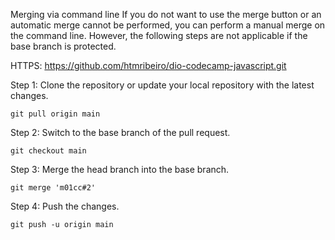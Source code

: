 Merging via command line
If you do not want to use the merge button or an automatic merge cannot be performed, you can perform a manual merge on the command line. However, the following steps are not applicable if the base branch is protected.

HTTPS: <https://github.com/htmribeiro/dio-codecamp-javascript.git>

Step 1: Clone the repository or update your local repository with the latest changes.

`git pull origin main`

Step 2: Switch to the base branch of the pull request.

`git checkout main`

Step 3: Merge the head branch into the base branch.

`git merge 'm01cc#2'`

Step 4: Push the changes.

`git push -u origin main`
